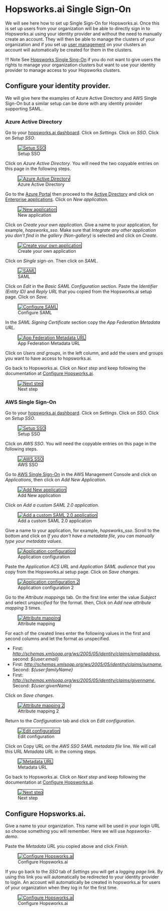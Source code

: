 # Hopsworks.ai Single Sign-On
We will see here how to set up Single Sign-On for Hopsworks.ai. Once this is set up users from your organization will be able to directly sign in to Hopsworks.ai using your identity provider and without the need to manually create an account.
They will then be able to manage the clusters of your organization and if you set up [user management](../user_management.md) on your clusters an account will automatically be created for them in the clusters.

!!! Note
    See [Hopsworks Single Sing-On](oauth.md) if you do not want to give users the rights to manage your organization clusters but want to use your identity provider to manage access to your Hopsworks clusters.

## Configure your identity provider.
We will give here the examples of Azure Active Directory and AWS Single Sign-On but a similar setup can be done with any identity provider supporting SAML.

### Azure Active Directory
Go to your [hopsworks.ai dashboard](https://managed.hopsworks.ai/dashboard). Click on *Settings*. Click on *SSO*. Click on *Setup SSO*.

<p align="center">
  <figure>
    <a  href="../../../assets/images/hopsworksai/sso/hopsworksai/setupsso.png">
      <img style="border: 1px solid #000" src="../../../assets/images/hopsworksai/sso/hopsworksai/setupsso.png" alt="Setup SSO">
    </a>
    <figcaption>Setup SSO</figcaption>
  </figure>
</p>

Click on *Azure Active Directory*. You will need the two copyable entries on this page in the following steps.

<p align="center">
  <figure>
    <a  href="../../../assets/images/hopsworksai/sso/hopsworksai/azure_active_dir.png">
      <img style="border: 1px solid #000" src="../../../assets/images/hopsworksai/sso/hopsworksai/azure_active_dir.png" alt="Azure Active Directory">
    </a>
    <figcaption>Azure Active Directory</figcaption>
  </figure>
</p>

Go to the [Azure Portal](https://portal.azure.com) then proceed to the [Active Directory](https://portal.azure.com/#blade/Microsoft_AAD_IAM/ActiveDirectoryMenuBlade/Overview) and click on [Enterprise applications](https://portal.azure.com/#blade/Microsoft_AAD_IAM/StartboardApplicationsMenuBlade/AllApps/menuId/). Click on *New application*.

<p align="center">
  <figure>
    <a  href="../../../assets/images/hopsworksai/sso/hopsworksai/new_app.png">
      <img style="border: 1px solid #000" src="../../../assets/images/hopsworksai/sso/hopsworksai/new_app.png" alt="New application">
    </a>
    <figcaption>New application</figcaption>
  </figure>
</p>

Click on *Create your own application*. Give a name to your application, for example, *hopsworks_sso*. Make sure that *Integrate any other application you don't find in the gallery (Non-gallery)* is selected and click on *Create*.

<p align="center">
  <figure>
    <a  href="../../../assets/images/hopsworksai/sso/hopsworksai/create_new_app.png">
      <img style="border: 1px solid #000" src="../../../assets/images/hopsworksai/sso/hopsworksai/create_new_app.png" alt="Create your own application">
    </a>
    <figcaption>Create your own application</figcaption>
  </figure>
</p>

Click on *Single sign-on*. Then click on *SAML*.

<p align="center">
  <figure>
    <a  href="../../../assets/images/hopsworksai/sso/hopsworksai/saml.png">
      <img style="border: 1px solid #000" src="../../../assets/images/hopsworksai/sso/hopsworksai/saml.png" alt="SAML">
    </a>
    <figcaption>SAML</figcaption>
  </figure>
</p>

Click on *Edit* in the *Basic SAML Configuration* section. Paste the *Identifier (Entity ID)* and *Reply URL* that you copied from the Hopsworks.ai setup page. Click on *Save*.

<p align="center">
  <figure>
    <a  href="../../../assets/images/hopsworksai/sso/hopsworksai/configure_saml.png">
      <img style="border: 1px solid #000" src="../../../assets/images/hopsworksai/sso/hopsworksai/configure_saml.png" alt="Configure SAML">
    </a>
    <figcaption>Configure SAML</figcaption>
  </figure>
</p>

In the *SAML Signing Certificate* section copy the *App Federation Metadata URL*.

<p align="center">
  <figure>
    <a  href="../../../assets/images/hopsworksai/sso/hopsworksai/metadata_url.png">
      <img style="border: 1px solid #000" src="../../../assets/images/hopsworksai/sso/hopsworksai/metadata_url.png" alt="App Federation Metadata URL">
    </a>
    <figcaption>App Federation Metadata URL</figcaption>
  </figure>
</p>

Click on *Users and groups*, in the left column, and add the users and groups you want to have access to hopsworks.ai.

Go back to Hopsworks.ai. Click on *Next step* and keep following the documentation at [Configure Hopsworks.ai](#configure-hopsworksai).

<p align="center">
  <figure>
    <a  href="../../../assets/images/hopsworksai/sso/hopsworksai/next_step_azure.png">
      <img style="border: 1px solid #000" src="../../../assets/images/hopsworksai/sso/hopsworksai/next_step_azure.png" alt="Next step">
    </a>
    <figcaption>Next step</figcaption>
  </figure>
</p>

### AWS Single Sign-On
Go to your [hopsworks.ai dashboard](https://managed.hopsworks.ai/dashboard). Click on *Settings*. Click on *SSO*. Click on *Setup SSO*.

<p align="center">
  <figure>
    <a  href="../../../assets/images/hopsworksai/sso/hopsworksai/setupsso.png">
      <img style="border: 1px solid #000" src="../../../assets/images/hopsworksai/sso/hopsworksai/setupsso.png" alt="Setup SSO">
    </a>
    <figcaption>Setup SSO</figcaption>
  </figure>
</p>

Click on *AWS SSO*. You will need the copyable entries on this page in the following steps.

<p align="center">
  <figure>
    <a  href="../../../assets/images/hopsworksai/sso/hopsworksai/aws_sso.png">
      <img style="border: 1px solid #000" src="../../../assets/images/hopsworksai/sso/hopsworksai/aws_sso.png" alt="AWS SSO">
    </a>
    <figcaption>AWS SSO</figcaption>
  </figure>
</p>

Go to [AWS Single Sign-On](https://console.aws.amazon.com/singlesignon) in the AWS Management Console and click on *Applications*, then click on *Add New Application*.

<p align="center">
  <figure>
    <a  href="../../../assets/images/hopsworksai/sso/hopsworksai/aws_add_app.png">
      <img style="border: 1px solid #000" src="../../../assets/images/hopsworksai/sso/hopsworksai/aws_add_app.png" alt="Add New application">
    </a>
    <figcaption>Add New application</figcaption>
  </figure>
</p>

Click on *Add a custom SAML 2.0 application*.

<p align="center">
  <figure>
    <a  href="../../../assets/images/hopsworksai/sso/hopsworksai/aws_add_custom_app.png">
      <img style="border: 1px solid #000" src="../../../assets/images/hopsworksai/sso/hopsworksai/aws_add_custom_app.png" alt="Add a custom SAML 2.0 application">
    </a>
    <figcaption>Add a custom SAML 2.0 application</figcaption>
  </figure>
</p>

Give a name to your application, for example, *hopsworks_sso*. Scroll to the bottom and click on *If you don't have a metadata file, you can manually type your metadata values*.

<p align="center">
  <figure>
    <a  href="../../../assets/images/hopsworksai/sso/hopsworksai/aws_app_config.png">
      <img style="border: 1px solid #000" src="../../../assets/images/hopsworksai/sso/hopsworksai/aws_app_config.png" alt="Application configuration">
    </a>
    <figcaption>Application configuration</figcaption>
  </figure>
</p>

Paste the *Application ACS URL* and *Application SAML audience* that you copy from the Hopsworks.ai setup page. Click on *Save changes*.

<p align="center">
  <figure>
    <a  href="../../../assets/images/hopsworksai/sso/hopsworksai/aws_app_config2.png">
      <img style="border: 1px solid #000" src="../../../assets/images/hopsworksai/sso/hopsworksai/aws_app_config2.png" alt="Application configuration 2">
    </a>
    <figcaption>Application configuration 2</figcaption>
  </figure>
</p>

Go to the *Attribute mappings* tab. On the first line enter the value *Subject* and select *unspecified* for the format. then, Click on *Add new attribute mapping* 3 times.

<p align="center">
  <figure>
    <a  href="../../../assets/images/hopsworksai/sso/hopsworksai/aws_attribute_mapping.png">
      <img style="border: 1px solid #000" src="../../../assets/images/hopsworksai/sso/hopsworksai/aws_attribute_mapping.png" alt="Attribute mapping">
    </a>
    <figcaption>Attribute mapping</figcaption>
  </figure>
</p>

For each of the created lines enter the following values in the first and second columns and let the format as unspecified.

 * First: *http://schemas.xmlsoap.org/ws/2005/05/identity/claims/emailaddress*, second: *${user:email}*
 * First: *http://schemas.xmlsoap.org/ws/2005/05/identity/claims/surname*, Second: *${user:familyName}*
 * First: *http://schemas.xmlsoap.org/ws/2005/05/identity/claims/givenname*, Second: *${user:givenName}*

Click on *Save changes*.

<p align="center">
  <figure>
    <a  href="../../../assets/images/hopsworksai/sso/hopsworksai/aws_attribute_mapping2.png">
      <img style="border: 1px solid #000" src="../../../assets/images/hopsworksai/sso/hopsworksai/aws_attribute_mapping2.png" alt="Attribute mapping 2">
    </a>
    <figcaption>Attribute mapping 2</figcaption>
  </figure>
</p>

Return to the *Configuration* tab and click on *Edit configuration*.

<p align="center">
  <figure>
    <a  href="../../../assets/images/hopsworksai/sso/hopsworksai/aws_edit_conf.png">
      <img style="border: 1px solid #000" src="../../../assets/images/hopsworksai/sso/hopsworksai/aws_edit_conf.png" alt="Edit configuration">
    </a>
    <figcaption>Edit configuration</figcaption>
  </figure>
</p>

Click on Copy URL on the *AWS SSO SAML metadata file* line. We will call this URL *Metadata URL* in the coming steps.

<p align="center">
  <figure>
    <a  href="../../../assets/images/hopsworksai/sso/hopsworksai/aws_metadata_url.png">
      <img style="border: 1px solid #000" src="../../../assets/images/hopsworksai/sso/hopsworksai/aws_metadata_url.png" alt="Metadata URL">
    </a>
    <figcaption>Metadata URL</figcaption>
  </figure>
</p>

Go back to Hopsworks.ai. Click on *Next step* and keep following the documentation at [Configure Hopsworks.ai](#configure-hopsworksai).

<p align="center">
  <figure>
    <a  href="../../../assets/images/hopsworksai/sso/hopsworksai/next_step_azure.png">
      <img style="border: 1px solid #000" src="../../../assets/images/hopsworksai/sso/hopsworksai/next_step_azure.png" alt="Next step">
    </a>
    <figcaption>Next step</figcaption>
  </figure>
</p>

## Configure Hopsworks.ai.
Give a name to your organization. This name will be used in your login URL so choose something you will remember. Here we will use *hopsworks-demo*.

Paste the *Metadata URL* you copied above and click *Finish*.

<p align="center">
  <figure>
    <a  href="../../../assets/images/hopsworksai/sso/hopsworksai/hopsworks_config.png">
      <img style="border: 1px solid #000" src="../../../assets/images/hopsworksai/sso/hopsworksai/hopsworks_config.png" alt="Configure Hopsworks.ai">
    </a>
    <figcaption>Configure Hopsworks.ai</figcaption>
  </figure>
</p>

If you go back to the *SSO* tab of *Settings* you will get a *logging page* link. By using this link you will automatically be redirected to your identity provider to login. An account will automatically be created in hopsworks.ai for users of your organization when they log in for the first time.

<p align="center">
  <figure>
    <a  href="../../../assets/images/hopsworksai/sso/hopsworksai/login_url.png">
      <img style="border: 1px solid #000" src="../../../assets/images/hopsworksai/sso/hopsworksai/login_url.png" alt="Configure Hopsworks.ai">
    </a>
    <figcaption>Configure Hopsworks.ai</figcaption>
  </figure>
</p>
